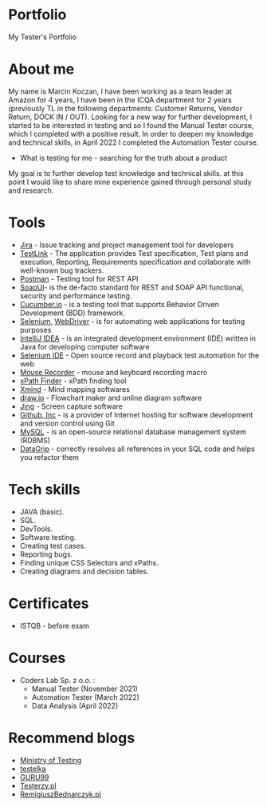 # Portfolio
My Tester's Portfolio

# About me

My name is Marcin Koczan, I have been working as a team leader at Amazon for 4 years, I have been in the ICQA department for 2 years (previously TL in the following departments: Customer Returns, Vendor Return, DOCK IN / OUT). Looking for a new way for further development, I started to be interested in testing and so I found the Manual Tester course, which I completed with a positive result. In order to deepen my knowledge and technical skills, in April 2022 I completed the Automation Tester course.

* What is testing for me - searching for the truth about a product

My goal is to further develop test knowledge and technical skills. at this point I would like to share mine
experience gained through personal study and research.

# Tools

* [Jira](https://www.atlassian.com/pl/software/jira) - Issue tracking and project management tool for developers
* [TestLink](https://www.testlink.org/) - The application provides Test specification, Test plans and execution, Reporting, Requirements specification and collaborate with well-known bug trackers.
* [Postman](https://www.postman.com/) - Testing tool for REST API
* [SoapUI](https://sourceforge.net/projects/soapui/)-  is the de-facto standard for REST and SOAP API functional, security and performance testing.
* [Cucumber.io](https://cucumber.io/) - is a testing tool that supports Behavior Driven Development (BDD) framework.
* [Selenium](https://www.selenium.dev/), [WebDriver](https://www.selenium.dev/documentation/webdriver/) - is for automating web applications for testing purposes
* [IntelliJ IDEA](https://www.selenium.dev/documentation/webdriver/) - is an integrated development environment (IDE) written in Java for developing computer software
* [Selenium IDE](https://www.selenium.dev/selenium-ide/) - Open source record and playback test automation for the web
* [Mouse Recorder](https://www.mouserecorder.com/download.php) - mouse and keyboard recording macro
* [xPath Finder](https://chrome.google.com/webstore/detail/xpath-finder/ihnknokegkbpmofmafnkoadfjkhlogph) - xPath finding tool
* [Xmind](https://www.xmind.net/) - Mind mapping softwares
* [draw.io](https://app.diagrams.net/) - Flowchart maker and online diagram software
* [Jing](https://www.techsmith.com/jing-tool.html) - Screen capture software
* [Github, Inc](https://github.com/) -  is a provider of Internet hosting for software development and version control using Git
* [MySQL](https://www.mysql.com/) - is an open-source relational database management system (RDBMS)
* [DataGrip](https://www.jetbrains.com/datagrip/) -  correctly resolves all references in your SQL code and helps you refactor them

# Tech skills

* JAVA (basic).
* SQL.
* DevTools.
* Software testing.
* Creating test cases.
* Reporting bugs.
* Finding unique CSS Selectors and xPaths.
* Creating diagrams and decision tables.

# Certificates

* ISTQB - before exam

# Courses
* Coders Lab Sp. z o.o. : 
  * Manual Tester (November 2021)
  * Automation Tester (March 2022)
  * Data Analysis (April 2022)

# Recommend blogs

* [Ministry of Testing](https://www.ministryoftesting.com/)
* [testelka](https://testelka.pl/blog/)
* [GURU99](https://www.guru99.com/blog)
* [Testerzy.pl](https://testerzy.pl/)
* [RemigiuszBednarczyk.pl](https://remigiuszbednarczyk.pl/)
